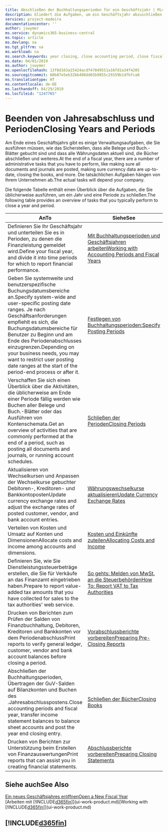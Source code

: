 ```yaml
---
title: Abschließen der Buchhaltungsperioden für ein Geschäftsjahr | Microsoft Docs
description: Gliedert die Aufgaben, um ein Geschäftsjahr abzuschließen oder Buchhaltungsperiode, beispielsweise der Belege und die Buch.-Blätter sind vergewissernd gebucht überprüfend und Bankguthaben.
services: project-madeira
documentationcenter: ''
author: jswymer
ms.service: dynamics365-business-central
ms.topic: article
ms.devlang: na
ms.tgt_pltfrm: na
ms.workload: na
ms.search.keywords: year closing, close accounting period, close fiscal year, bank account detailed trial balance
ms.date: 04/01/2019
ms.author: jswymer
ms.openlocfilehash: 13f8d163a15424acdf47849551a16fd1a34f4205
ms.sourcegitcommit: 60b87e5eb32bb408dd65b9855c29159b1dfbfca8
ms.translationtype: HT
ms.contentlocale: de-DE
ms.lasthandoff: 04/29/2019
ms.locfileid: "1247765"
---
```

# <a name="closing-years-and-periods"></a><span data-ttu-id="948fe-103">Beenden von Jahresabschluss und Perioden</span><span class="sxs-lookup"><span data-stu-id="948fe-103">Closing Years and Periods</span></span>
<span data-ttu-id="948fe-104">Am Ende eines Geschäftsjahrs gibt es einige Verwaltungsaufgaben, die Sie ausführen müssen, wie das Sicherstellen, dass alle Belege und Buch.-Blätter gebucht sind und dass alle Währungsdaten aktuell sind, die Bücher abschließen und weiteres.</span><span class="sxs-lookup"><span data-stu-id="948fe-104">At the end of a fiscal year, there are a number of administrative tasks that you have to perform, like making sure all documents and journals are posted, making sure currency data are up-to-date, closing the books, and more.</span></span> <span data-ttu-id="948fe-105">Die tatsächlichen Aufgaben hängen von Ihrem Unternehmen ab.</span><span class="sxs-lookup"><span data-stu-id="948fe-105">The actual tasks will depend your company.</span></span>

<span data-ttu-id="948fe-106">Die folgende Tabelle enthält einen Überblick über die Aufgaben, die Sie üblicherweise ausführen, um ein Jahr und eine Periode zu schließen.</span><span class="sxs-lookup"><span data-stu-id="948fe-106">The following table provides an overview of tasks that you typically perform to close a year and period.</span></span>

| <span data-ttu-id="948fe-107">An</span><span class="sxs-lookup"><span data-stu-id="948fe-107">To</span></span> | <span data-ttu-id="948fe-108">Siehe</span><span class="sxs-lookup"><span data-stu-id="948fe-108">See</span></span> |
| --- | --- |
| <span data-ttu-id="948fe-109">Definieren Sie Ihr Geschäftsjahr und unterteilen Sie es in Perioden, zu denen die Finanzleistung gemeldet wird.</span><span class="sxs-lookup"><span data-stu-id="948fe-109">Define your fiscal year, and divide it into time periods for which to report financial performance.</span></span> | [<span data-ttu-id="948fe-110">Mit Buchhaltungsperioden und Geschäftsjahren arbeiten</span><span class="sxs-lookup"><span data-stu-id="948fe-110">Working with Accounting Periods and Fiscal Years</span></span>](finance-accounting-periods-and-fiscal-years.md)|
| <span data-ttu-id="948fe-111">Geben Sie systemweite und benutzerspezifische Buchungsdatumsbereiche an.</span><span class="sxs-lookup"><span data-stu-id="948fe-111">Specify system-wide and user-specific posting date ranges.</span></span> <span data-ttu-id="948fe-112">Je nach Geschäftsanforderungen empfiehlt es sich, die Buchungsdatumsbereiche für Benutzer zu Beginn und am Ende des Periodenabschlusses einzugrenzen.</span><span class="sxs-lookup"><span data-stu-id="948fe-112">Depending on your business needs, you may want to restrict user posting date ranges at the start of the period-end process or after it.</span></span> |[<span data-ttu-id="948fe-113">Festlegen von Buchhaltungsperioden:</span><span class="sxs-lookup"><span data-stu-id="948fe-113">Specify Posting Periods</span></span>](finance-how-specify-posting-periods.md) |
| <span data-ttu-id="948fe-114">Verschaffen Sie sich einen Überblick über die Aktivitäten, die üblicherweise am Ende einer Periode fällig werden wie Buchen aller Belege und Buch.-Blätter oder das Ausführen von Kontenschemata.</span><span class="sxs-lookup"><span data-stu-id="948fe-114">Get an overview of activities that are commonly performed at the end of a period, such as posting all documents and journals, or running account schedules.</span></span> |[<span data-ttu-id="948fe-115">Schließen der Perioden</span><span class="sxs-lookup"><span data-stu-id="948fe-115">Closing Periods</span></span>](year-how-complete-period-end-processes.md) |
| <span data-ttu-id="948fe-116">Aktualisieren von Wechselkursen und Anpassen der Wechselkurse gebuchter Debitoren-, Kreditoren- und Bankkontoposten</span><span class="sxs-lookup"><span data-stu-id="948fe-116">Update currency exchange rates and adjust the exchange rates of posted customer, vendor, and bank account entries.</span></span> |[<span data-ttu-id="948fe-117">Währungswechselkurse aktualisieren</span><span class="sxs-lookup"><span data-stu-id="948fe-117">Update Currency Exchange Rates</span></span>](finance-how-update-currencies.md) |
| <span data-ttu-id="948fe-118">Verteilen von Kosten und Umsatz auf Konten und Dimensionen</span><span class="sxs-lookup"><span data-stu-id="948fe-118">Allocate costs and income among accounts and dimensions.</span></span> |[<span data-ttu-id="948fe-119">Kosten und Einkünfte zuteilen</span><span class="sxs-lookup"><span data-stu-id="948fe-119">Allocating Costs and Income</span></span>](year-allocate-costs-income.md) |
| <span data-ttu-id="948fe-120">Definieren Sie, wie Sie Dienstleistungssteuerbeträge erstellen, die Sie für Verkäufe an das Finanzamt eingetrieben haben.</span><span class="sxs-lookup"><span data-stu-id="948fe-120">Prepare to report value-added tax amounts that you have collected for sales to the tax authorities' web service.</span></span> |[<span data-ttu-id="948fe-121">So gehts: Melden von MwSt. an die Steuerbehörden</span><span class="sxs-lookup"><span data-stu-id="948fe-121">How To: Report VAT to Tax Authorities</span></span>](finance-how-report-vat.md)|
| <span data-ttu-id="948fe-122">Drucken von Berichten zum Prüfen der Salden von Finanzbuchhaltung, Debitoren, Kreditoren und Bankkonten vor dem Periodenabschluss</span><span class="sxs-lookup"><span data-stu-id="948fe-122">Print reports to verify general ledger, customer, vendor and bank account balances before closing a period.</span></span> |[<span data-ttu-id="948fe-123">Vorabschlussberichte vorbereiten</span><span class="sxs-lookup"><span data-stu-id="948fe-123">Preparing Pre-Closing Reports</span></span>](year-prepare-preclose-reports.md) |
| <span data-ttu-id="948fe-124">Abschließen der Buchhaltungsperioden, Übertragen der GuV-Salden auf Bilanzkonten und Buchen des .Jahresabschlusspostens.</span><span class="sxs-lookup"><span data-stu-id="948fe-124">Close accounting periods and fiscal year, transfer income statement balances to balance sheet accounts and post the year end closing entry.</span></span> |[<span data-ttu-id="948fe-125">Schließen der Bücher</span><span class="sxs-lookup"><span data-stu-id="948fe-125">Closing Books</span></span>](year-close-books.md) |
| <span data-ttu-id="948fe-126">Drucken von Berichten zur Unterstützung beim Erstellen von Finanzauswertungen</span><span class="sxs-lookup"><span data-stu-id="948fe-126">Print reports that can assist you in creating financial statements.</span></span> |[<span data-ttu-id="948fe-127">Abschlussberichte vorbereiten</span><span class="sxs-lookup"><span data-stu-id="948fe-127">Preparing Closing Statements</span></span>](year-prepare-close-statement.md) |

## <a name="see-also"></a><span data-ttu-id="948fe-128">Siehe auch</span><span class="sxs-lookup"><span data-stu-id="948fe-128">See Also</span></span>
[<span data-ttu-id="948fe-129">Ein neues Geschäftsjahres eröffnen</span><span class="sxs-lookup"><span data-stu-id="948fe-129">Open a New Fiscal Year</span></span>](finance-how-open-new-fiscal-year.md)  
<span data-ttu-id="948fe-130">[Arbeiten mit [!INCLUDE[d365fin](includes/d365fin_md.md)]](ui-work-product.md)</span><span class="sxs-lookup"><span data-stu-id="948fe-130">[Working with [!INCLUDE[d365fin](includes/d365fin_md.md)]](ui-work-product.md)</span></span>

## [!INCLUDE[d365fin](includes/free_trial_md.md)]  
 
